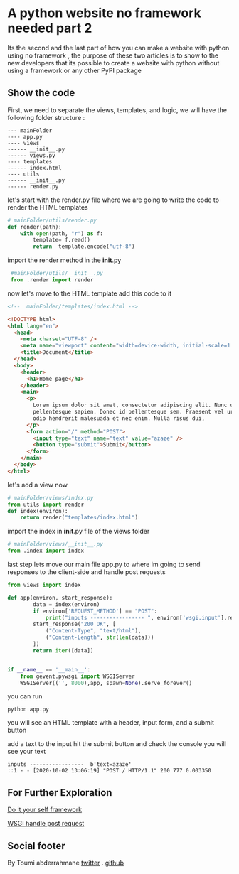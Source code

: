 # A python website no framework needed part 2

Its the second and the last part of how you can make a website with python using no framework
, the purpose of these two articles is to show to the new developers that its possible to create a website with python without using a framework or any other PyPI package

## Show the code

First, we need to separate the views, templates, and logic,
we will have the following folder structure :

```shell
--- mainFolder
---- app.py
---- views
------ __init__.py
------ views.py
---- templates
------ index.html
---- utils
------ __init__.py
------ render.py
```

let's start with the render.py file where we are going to write the code to render the HTML templates

```python
# mainFolder/utils/render.py
def render(path):
    with open(path, "r") as f:
        template= f.read()
        return  template.encode("utf-8")
```

import the render method in the **init**.py

```python
 #mainFolder/utils/__init__.py
 from .render import render
```

now let's move to the HTML template add this code to it

```html
<!--  mainFolder/templates/index.html -->

<!DOCTYPE html>
<html lang="en">
  <head>
    <meta charset="UTF-8" />
    <meta name="viewport" content="width=device-width, initial-scale=1.0" />
    <title>Document</title>
  </head>
  <body>
    <header>
      <h1>Home page</h1>
    </header>
    <main>
      <p>
        Lorem ipsum dolor sit amet, consectetur adipiscing elit. Nunc ut
        pellentesque sapien. Donec id pellentesque sem. Praesent vel urna vitae
        odio hendrerit malesuada et nec enim. Nulla risus dui,
      </p>
      <form action="/" method="POST">
        <input type="text" name="text" value="azaze" />
        <button type="submit">Submit</button>
      </form>
    </main>
  </body>
</html>
```

let's add a view now

```python
# mainFolder/views/index.py
from utils import render
def index(environ):
    return render("templates/index.html")
```

import the index in **init**.py file of the views folder

```python
# mainFolder/views/__init__.py
from .index import index
```

last step lets move our main file app.py to where im going to send responses to the client-side and handle post requests

```python
from views import index

def app(environ, start_response):
        data = index(environ)
        if environ['REQUEST_METHOD'] == "POST":
            print("inputs ----------------- ", environ['wsgi.input'].read())
        start_response("200 OK", [
            ("Content-Type", "text/html"),
            ("Content-Length", str(len(data)))
        ])
        return iter([data])


if __name__ == '__main__':
    from gevent.pywsgi import WSGIServer
    WSGIServer(('', 8000),app, spawn=None).serve_forever()
```

you can run

```shell
python app.py
```

you will see an HTML template with a header, input form, and a submit button

add a text to the input hit the submit button and check the console you will see your text

```shell
inputs -----------------  b'text=azaze'
::1 - - [2020-10-02 13:06:19] "POST / HTTP/1.1" 200 777 0.003350
```

## For Further Exploration

[Do it your self framework](https://paste.readthedocs.io/en/latest/do-it-yourself-framework.html)

[WSGI handle post request](http://wsgi.tutorial.codepoint.net/parsing-the-request-post)

## Social footer

By Toumi abderrahmane [twitter](https://twitter.com/Abderrahmaneend) . [github](https://github.com/abderrahmaneMustapha)
